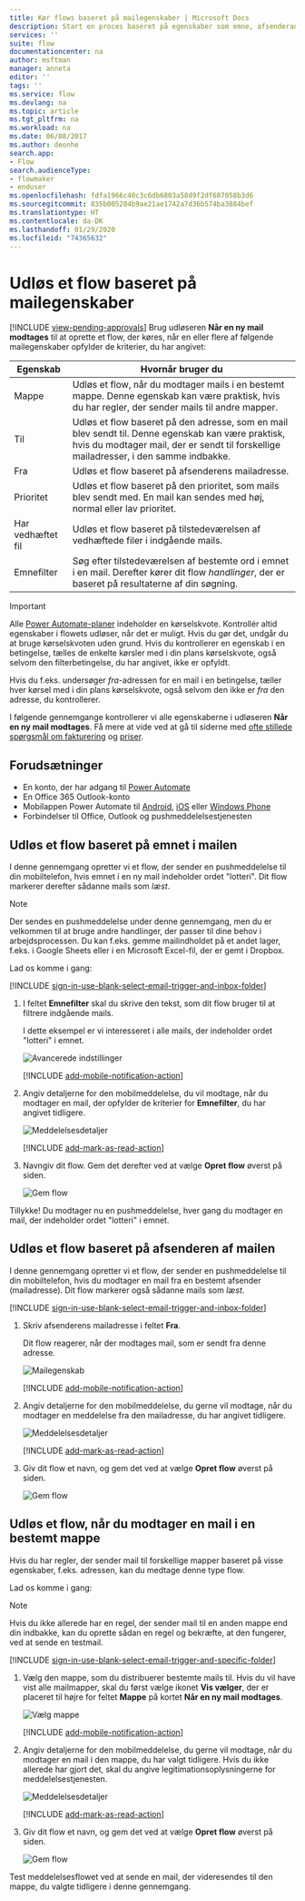 ```yaml
---
title: Kør flows baseret på mailegenskaber | Microsoft Docs
description: Start en proces baseret på egenskaber som emne, afsenderadresse eller modtagerafdresse i en mail.
services: ''
suite: flow
documentationcenter: na
author: msftman
manager: anneta
editor: ''
tags: ''
ms.service: flow
ms.devlang: na
ms.topic: article
ms.tgt_pltfrm: na
ms.workload: na
ms.date: 06/08/2017
ms.author: deonhe
search.app:
- Flow
search.audienceType:
- flowmaker
- enduser
ms.openlocfilehash: fdfa1966c40c3c6db6803a58d9f2df687058b3d6
ms.sourcegitcommit: 835b005284b9ae21ae1742a7d36b574ba3884bef
ms.translationtype: HT
ms.contentlocale: da-DK
ms.lasthandoff: 01/29/2020
ms.locfileid: "74365632"
---
```

# <a name="trigger-a-flow-based-on-email-properties"></a>Udløs et flow baseret på mailegenskaber
[!INCLUDE [view-pending-approvals](includes/cc-rebrand.md)]
Brug udløseren **Når en ny mail modtages** til at oprette et flow, der køres, når en eller flere af følgende mailegenskaber opfylder de kriterier, du har angivet:

| Egenskab | Hvornår bruger du |
| --- | --- |
| Mappe |Udløs et flow, når du modtager mails i en bestemt mappe. Denne egenskab kan være praktisk, hvis du har regler, der sender mails til andre mapper. |
| Til |Udløs et flow baseret på den adresse, som en mail blev sendt til. Denne egenskab kan være praktisk, hvis du modtager mail, der er sendt til forskellige mailadresser, i den samme indbakke. |
| Fra |Udløs et flow baseret på afsenderens mailadresse. |
| Prioritet |Udløs et flow baseret på den prioritet, som mails blev sendt med. En mail kan sendes med høj, normal eller lav prioritet. |
| Har vedhæftet fil |Udløs et flow baseret på tilstedeværelsen af vedhæftede filer i indgående mails. |
| Emnefilter |Søg efter tilstedeværelsen af bestemte ord i emnet i en mail. Derefter kører dit flow *handlinger*, der er baseret på resultaterne af din søgning. |

> [!IMPORTANT]
> Alle [Power Automate-planer](https://flow.microsoft.com/pricing/) indeholder en kørselskvote. Kontrollér altid egenskaber i flowets udløser, når det er muligt. Hvis du gør det, undgår du at bruge kørselskvoten uden grund. Hvis du kontrollerer en egenskab i en betingelse, tælles de enkelte kørsler med i din plans kørselskvote, også selvom den filterbetingelse, du har angivet, ikke er opfyldt. 

Hvis du f.eks. undersøger *fra*-adressen for en mail i en betingelse, tæller hver kørsel med i din plans kørselskvote, også selvom den ikke er *fra* den adresse, du kontrollerer.
> 
> 

I følgende gennemgange kontrollerer vi alle egenskaberne i udløseren **Når en ny mail modtages**. Få mere at vide ved at gå til siderne med [ofte stillede spørgsmål om fakturering](billing-questions.md#what-counts-as-a-run) og [priser](https://ms.flow.microsoft.com/pricing/).

## <a name="prerequisites"></a>Forudsætninger
* En konto, der har adgang til [Power Automate](https://flow.microsoft.com)
* En Office 365 Outlook-konto
* Mobilappen Power Automate til [Android](https://aka.ms/flowmobiledocsandroid), [iOS](https://aka.ms/flowmobiledocsios) eller [Windows Phone](https://aka.ms/flowmobilewindows)
* Forbindelser til Office, Outlook og pushmeddelelsestjenesten

## <a name="trigger-a-flow-based-on-an-emails-subject"></a>Udløs et flow baseret på emnet i mailen
I denne gennemgang opretter vi et flow, der sender en pushmeddelelse til din mobiltelefon, hvis emnet i en ny mail indeholder ordet "lotteri". Dit flow markerer derefter sådanne mails som *læst*.

>[!NOTE]
>Der sendes en pushmeddelelse under denne gennemgang, men du er velkommen til at bruge andre handlinger, der passer til dine behov i arbejdsprocessen. Du kan f.eks. gemme mailindholdet på et andet lager, f.eks. i Google Sheets eller i en Microsoft Excel-fil, der er gemt i Dropbox.

Lad os komme i gang:

[!INCLUDE [sign-in-use-blank-select-email-trigger-and-inbox-folder](includes/sign-in-use-blank-select-email-trigger-and-inbox-folder.md)]

1. I feltet **Emnefilter** skal du skrive den tekst, som dit flow bruger til at filtrere indgående mails.
   
     I dette eksempel er vi interesseret i alle mails, der indeholder ordet "lotteri" i emnet.
   
    ![Avancerede indstillinger](./media/email-triggers/email-triggers-subject-text.png)

    [!INCLUDE [add-mobile-notification-action](includes/add-mobile-notification-action.md)]

1. Angiv detaljerne for den mobilmeddelelse, du vil modtage, når du modtager en mail, der opfylder de kriterier for **Emnefilter**, du har angivet tidligere.
   
    ![Meddelelsesdetaljer](./media/email-triggers/email-triggers-4.png)

    [!INCLUDE [add-mark-as-read-action](includes/add-mark-as-read-action.md)]

1. Navngiv dit flow. Gem det derefter ved at vælge **Opret flow** øverst på siden.
   
    ![Gem flow](./media/email-triggers/email-triggers-subject-notification.png)

Tillykke! Du modtager nu en pushmeddelelse, hver gang du modtager en mail, der indeholder ordet "lotteri" i emnet.

## <a name="trigger-a-flow-based-on-an-emails-sender"></a>Udløs et flow baseret på afsenderen af mailen
I denne gennemgang opretter vi et flow, der sender en pushmeddelelse til din mobiltelefon, hvis du modtager en mail fra en bestemt afsender (mailadresse). Dit flow markerer også sådanne mails som *læst*.

[!INCLUDE [sign-in-use-blank-select-email-trigger-and-inbox-folder](includes/sign-in-use-blank-select-email-trigger-and-inbox-folder.md)]

1. Skriv afsenderens mailadresse i feltet **Fra**. 
   
     Dit flow reagerer, når der modtages mail, som er sendt fra denne adresse.
   
    ![Mailegenskab](./media/email-triggers/email-triggers-from.png)

    [!INCLUDE [add-mobile-notification-action](includes/add-mobile-notification-action.md)]

1. Angiv detaljerne for den mobilmeddelelse, du gerne vil modtage, når du modtager en meddelelse fra den mailadresse, du har angivet tidligere.
   
    ![Meddelelsesdetaljer](./media/email-triggers/email-triggers-sender-notification.png)

    [!INCLUDE [add-mark-as-read-action](includes/add-mark-as-read-action.md)]

1. Giv dit flow et navn, og gem det ved at vælge **Opret flow** øverst på siden.
   
    ![Gem flow](./media/email-triggers/email-triggers-sender-5.png)

## <a name="trigger-a-flow-when-emails-arrive-in-a-specific-folder"></a>Udløs et flow, når du modtager en mail i en bestemt mappe
Hvis du har regler, der sender mail til forskellige mapper baseret på visse egenskaber, f.eks. adressen, kan du medtage denne type flow.

Lad os komme i gang:

> [!NOTE]
> Hvis du ikke allerede har en regel, der sender mail til en anden mappe end din indbakke, kan du oprette sådan en regel og bekræfte, at den fungerer, ved at sende en testmail.
> 
> 

[!INCLUDE [sign-in-use-blank-select-email-trigger-and-specific-folder](includes/sign-in-use-blank-select-email-trigger-and-specific-folder.md)]

1. Vælg den mappe, som du distribuerer bestemte mails til. Hvis du vil have vist alle mailmapper, skal du først vælge ikonet **Vis vælger**, der er placeret til højre for feltet **Mappe** på kortet **Når en ny mail modtages**.
   
    ![Vælg mappe](./media/email-triggers/email-triggers-2.png)

    [!INCLUDE [add-mobile-notification-action](includes/add-mobile-notification-action.md)]

1. Angiv detaljerne for den mobilmeddelelse, du gerne vil modtage, når du modtager en mail i den mappe, du har valgt tidligere. Hvis du ikke allerede har gjort det, skal du angive legitimationsoplysningerne for meddelelsestjenesten.
   
    ![Meddelelsesdetaljer](./media/email-triggers/email-triggers-folder-notification.png)

    [!INCLUDE [add-mark-as-read-action](includes/add-mark-as-read-action.md)]

1. Giv dit flow et navn, og gem det ved at vælge **Opret flow** øverst på siden.
   
    ![Gem flow](./media/email-triggers/email-triggers-7.png)

Test meddelelsesflowet ved at sende en mail, der videresendes til den mappe, du valgte tidligere i denne gennemgang.

